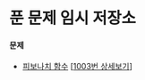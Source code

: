 푼 문제 임시 저장소
===============

#### 문제

* [피보나치 함수](./피보나치_함수) [[1003번 상세보기](https://www.acmicpc.net/problem/1003)]